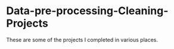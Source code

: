 # Data-pre-processing-Cleaning-Projects
These are some of the projects I completed in various places.
